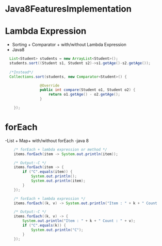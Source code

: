 # Java8FeaturesImplementation

# Lambda Expression
- Sorting + Comparator + with/without Lambda Expression
- Java8
```java
  List<Student> students = new ArrayList<Student>();
  students.sort((Student s1, Student s2)->s1.getAge()-s2.getAge());
  
  /*Instead*/
  Collections.sort(students, new Comparator<Student>() {

				@Override
				public int compare(Student o1, Student o2) {
					return o1.getAge() - o2.getAge();
				}

	});
```

# forEach
-List + Map+ with/without forEach
-java 8
```java
	/* forEach + lambda expression or method */
	items.forEach(item -> System.out.println(item));

	/* Output:-C */
	items.forEach(item -> {
		if ("C".equals(item)) {
			System.out.println();
			System.out.println(item);
		}
	});
```
```java
	/* forEach + lambda expression */
	items.forEach((k, v) -> System.out.println("Item : " + k + " Count : " + v));

	/* Output:-C */
	items.forEach((k, v) -> {
		System.out.println("Item : " + k + " Count : " + v);
		if ("C".equals(k)) {
			System.out.println("C");
		}
	});
```
